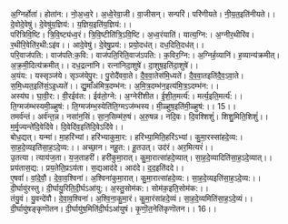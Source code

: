 

  
अ॒ग्निर्होता॑। होता॑न:। नो॒अ॒ध्व॒रे। अ॒ध्वे॒रेवा॒जी। वा॒जीसन्। सन्परि॑। परि॑णीयते। नी॒य॒त॒इति॑नीयते।। दे॒वोदे॒वेषु॑। दे॒वेषु॑य॒ज्ञिय॑:। य॒ज्ञिय॒इति॑य॒ज्ञिय॑:।।  
परि॑त्रिवि॒ष्टि। त्रि॒वि॒ष्ट्य॑ध्व॒रं। त्रि॒वि॒ष्टीति॑त्रि॒ऽवि॒ष्टि। अ॒ध्व॒रंयाति॑। यात्य॒ग्नि:। अ॒ग्नीर॒थीरि॑व। र॒थीरि॒वेति॑र॒थी:ऽइ॑व।। आदे॒वेषु॑। दे॒वेषु॒प्रय॑:। प्रयो॒दध॑त्। दध॒दिति॒दध॑त्।।  
परि॒वाज॑पति:। वाज॑पति:क॒वि:। वाज॑पति॒रिति॒वाज॑ऽपति:। क॒विर॒ग्नि:। अ॒ग्निर्ह॒व्यानि॑। ह॒व्यान्य॑क्रमीत्। अ॒क्र॒मी॒दित्य॑क्रमीत्।। दध॒द्रत्ना॑नि। रत्ना॑निदा॒शुषे॑। दा॒शुष॒इति॑दा॒शुषे॑।।  
अ॒यंय:। यस्सृञ्ज॑ये। सृञ्ज॑येपु॒र:। पु॒रोदै॑ववा॒ते। दै॒व॒वा॒तेस॑मि॒ध्यते॑। दै॒व॒वा॒तइति॑दै॒व॒ऽवा॒ते। स॒मि॒ध्यत॒इति॑सं॒ऽइ॒ध्यते॑।। द्यु॒माँअ॑मित्र॒दम्भ॑न:। अ॒मि॒त्र॒दम्भ॑न॒इत्य॑मि॒त्र॒ऽदम्भ॑न:।।  
अस्य॑घ। घा॒वी॒र:। वी॒रईव॑त:। ईव॑तो॒ग्ने:। अ॒ग्नेरी॑शीत। ई॒शी॒त॒मर्त्य॑:। मर्त्य॒इति॒मर्त्य॑:।। ति॒ग्मज॑म्भस्यमी॒ळ्हुष॑:। ति॒ग्मज॑म्भ॒स्येति॑ति॒ग्मऽज॑म्भस्य। मी॒ळ्हुष॒इति॑मी॒ळ्हुष॑:।। 15।।  
तमर्व॑न्तं। अर्व॑न्त॒न्न। नसा॑न॒सिं। सा॒न॒सिम्म॑रु॒षं। अ॒रु॒षन्न। नदि॒वः। दि॒वश्शिशुं॑। शिशु॒मिति॒शिशुं॑।। म॒र्मृ॒ज्यन्ते॑दि॒वेदि॑वे। दि॒वेदि॑व॒इति॑दि॒वेऽदि॑वे।।  
बोध॒द्यत्। यन्मा॑। मा॒हरि॑भ्यां। हरि॑भ्याकुमा॒र:। हरि॑भ्या॒मिति॒हरि॑ऽभ्यां। कु॒मा॒रस्सा॑हदे॒व्य:। सा॒ह॒दे॒व्यइति॑सा॒ह॒ऽदे॒व्य:।। अच्छा॒न। नहू॒त:। हू॒तउत्। उद॑रं। अर॒मित्यरं॑।।  
उ॒तत्या। त्याय॑ज॒ता। य॒ज॒ताहरी॑। हरी॑कुमा॒रात्। कु॒मा॒रात्सा॑हदे॒व्यात्। सा॒ह॒दे॒व्यादिति॑सा॒ह॒ऽदे॒व्यात्।। प्रय॑तास॒द्य:। प्रय॒तेति॒प्रऽय॑ता। स॒द्यआद॑दे। आद॑दे। द॒द॒इति॑ददे।।  
ए॒षवां॑। वां॒दे॒वौ॒। दे॒वा॒व॒श्विना॑। अ॒श्विना॑कुमा॒रात्। कु॒मा॒रात्सा॑हदे॒व्य:। सा॒ह॒दे॒व्यइति॑सा॒ह॒ऽदे॒व्य:।। दी॒र्घायु॑रस्तु। दी॒र्घायु॒रिति॒दी॒र्घऽआ॑यु:। अ॒स्तु॒सोम॑क:। सोम॑क॒इति॒सोम॑क:।।  
तंयु॒वं। यु॒वन्दे॑वौ। दे॒वा॒व॒श्विना॑। अ॒श्वि॒ना॒कु॒मा॒रं। कु॒मा॒रंसा॑हदे॒व्यं। सा॒ह॒दे॒व्यमिति॑सा॒ह॒ऽदे॒व्यं।। दी॒र्घायु॑षङ्कृणॊतन। दी॒र्घायु॑ष॒मिति॑दी॒र्घऽआ॑युषं। कृ॒णॊ॒त॒नेति॑कृणॊतन।। 16।।  

